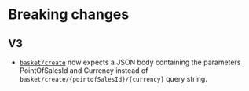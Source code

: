# Breaking changes

## V3

- <a href="#Basket">`basket/create`</a> now expects a JSON body containing the parameters PointOfSalesId and Currency instead of `basket/create/{pointofSalesId}/{currency}` query string.
